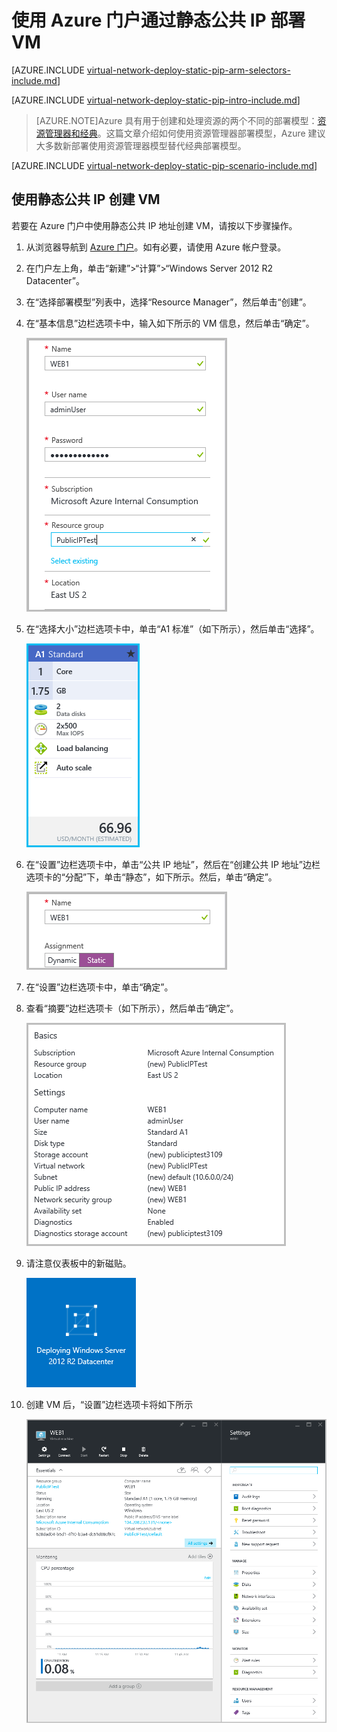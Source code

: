 <!-- ARM: tested -->

<properties 
   pageTitle="在 Resource Manager 中使用 Azure 门户通过静态公共 IP 部署 VM | Azure"
   description="了解如何在 Resource Manager 中使用 Azure 门户通过静态公共 IP 部署 VM"
   services="virtual-network"
   documentationCenter="na"
   authors="telmosampaio"
   manager="carmonm"
   editor=""
   tags="azure-resource-manager"
/>
<tags
	ms.service="virtual-network"
	ms.date="02/04/2016"
	wacn.date=""/>

# 使用 Azure 门户通过静态公共 IP 部署 VM

[AZURE.INCLUDE [virtual-network-deploy-static-pip-arm-selectors-include.md](../includes/virtual-network-deploy-static-pip-arm-selectors-include.md)]

[AZURE.INCLUDE [virtual-network-deploy-static-pip-intro-include.md](../includes/virtual-network-deploy-static-pip-intro-include.md)]

> [AZURE.NOTE]Azure 具有用于创建和处理资源的两个不同的部署模型：[资源管理器和经典](/documentation/articles/resource-manager-deployment-model)。这篇文章介绍如何使用资源管理器部署模型，Azure 建议大多数新部署使用资源管理器模型替代经典部署模型。

[AZURE.INCLUDE [virtual-network-deploy-static-pip-scenario-include.md](../includes/virtual-network-deploy-static-pip-scenario-include.md)]

## 使用静态公共 IP 创建 VM 

若要在 Azure 门户中使用静态公共 IP 地址创建 VM，请按以下步骤操作。

1. 从浏览器导航到 [Azure 门户](https://portal.azure.cn)。如有必要，请使用 Azure 帐户登录。
2. 在门户左上角，单击“新建”>“计算”>“Windows Server 2012 R2 Datacenter”。
3. 在“选择部署模型”列表中，选择“Resource Manager”，然后单击“创建”。
4. 在“基本信息”边栏选项卡中，输入如下所示的 VM 信息，然后单击“确定”。

	![Azure 门户 - 基本信息](./media/virtual-network-deploy-static-pip-arm-portal/figure1.png)

5. 在“选择大小”边栏选项卡中，单击“A1 标准”（如下所示），然后单击“选择”。

	![Azure 门户 - 选择大小](./media/virtual-network-deploy-static-pip-arm-portal/figure2.png)

6. 在“设置”边栏选项卡中，单击“公共 IP 地址”，然后在“创建公共 IP 地址”边栏选项卡的“分配”下，单击“静态”，如下所示。然后，单击“确定”。

	![Azure 门户 - 创建公共 IP 地址](./media/virtual-network-deploy-static-pip-arm-portal/figure3.png)

7. 在“设置”边栏选项卡中，单击“确定”。
8. 查看“摘要”边栏选项卡（如下所示），然后单击“确定”。

	![Azure 门户 - 创建公共 IP 地址](./media/virtual-network-deploy-static-pip-arm-portal/figure4.png)

9. 请注意仪表板中的新磁贴。

	![Azure 门户 - 创建公共 IP 地址](./media/virtual-network-deploy-static-pip-arm-portal/figure5.png)

10. 创建 VM 后，“设置”边栏选项卡将如下所示

	![Azure 门户 - 创建公共 IP 地址](./media/virtual-network-deploy-static-pip-arm-portal/figure6.png)

<!---HONumber=Mooncake_0418_2016-->